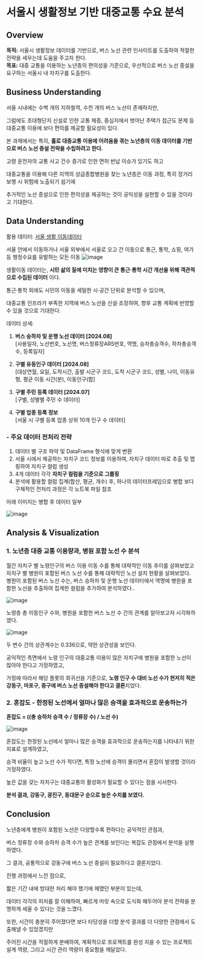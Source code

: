 # 서울시 생활정보 기반 대중교통 수요 분석
## Overview

**목적:** 서울시 생활정보 데이터를 기반으로, 버스 노선 관련 인사이트를 도출하여 적절한 전략을 세우는데 도움을 주고자 한다. <br>
**목표:** 대중 교통을 이용하는 노년층의 편의성을 기준으로, 우선적으로 버스 노선 증설을 요구하는 서울시 내 자치구를 도출한다.

## Business Understanding

서울 시내에는 수백 개의 지하철역, 수천 개의 버스 노선이 존재하지만, 

그럼에도 초대형단지 신설로 인한 교통 체증, 중심지에서 벗어난 주택가 접근도 문제 등 대중교통 이용에 보다 편의를 제공할 필요성이 있다.

본 과제에서는 특히, **홀로 대중교통 이용에 어려움을 겪는 노년층의 이동 데이터를 기반으로 버스 노선 증설 전략을 수립하려고 한다.**

고령 운전자의 교통 사고 건수 증가로 인한 면허 반납 이슈가 있기도 하고

대중교통을 이용해 다른 지역의 상급종합병원을 찾는 노년층은 이동 과정, 특히 장거리 보행 시 위험에 노출되기 쉽기에

추가적인 노선 증설으로 인한 편의성을 제공하는 것이 공익성을 실현할 수 있을 것이라고 기대한다. 


## Data Understanding
활용 데이터: [서울 생활 이동데이터](https://data.seoul.go.kr/dataVisual/seoul/seoulLivingMigration.do)

서울 안에서 이동하거나 서울 외부에서 서울로 오고 간 이동으로 통근, 통학, 쇼핑, 여가 등 행정수요를 유발하는 모든 이동
![image](https://github.com/user-attachments/assets/82df4477-4a3b-4e9e-810d-48223c671bc5)

생활이동 데이터는,  **시민 삶의 질에 미치는 영향이 큰 통근·통학 시간 개선을 위해 객관적으로 수집된 데이터** 이다.

통근·통학 외에도 시민의 이동을 세밀한 시·공간 단위로 분석할 수 있으며,  

대중교통 인프라가 부족한 지역에 버스 노선을 신설·조정하여, 향후 교통 계획에 반영할 수 있을 것으로 기대한다.

데이터 상세:

1. **버스 승하차 및 운행 노선 데이터 [2024.08]** <br>
  [사용일자,	노선번호,	노선명,	버스정류장ARS번호,	역명,	승차총승객수,	하차총승객수,	등록일자]
  
2. **구별 유동인구 데이터 [2024.08]** <br>
  [대상연월,	요일,	도착시간,	출발 시군구 코드,	도착 시군구 코드,	성별,	나이,	이동유형,	평균 이동 시간(분),	이동인구(합]
  
3. **구별 주민 등록 데이터 [2024.07]** <br>
  [구별, 성별별 주민 수 데이터]
  
4. **구별 업종 등록 정보** <br>
  [서울 시 구별 등록 업종 상위 10개 인구 수 데이터]

### - 주요 데이터 전처리 전략
1. 데이터 별 구조 파악 및 DataFrame 형식에 맞게 변환
2. 서울 시에서 제공하는 자치구 코드 정보를 이용하여, 자치구 데이터 따로 추출 및 맵핑하여 자치구 컬럼 생성
3. 4개 데이터 각각 **자치구 컬럼을 기준으로 그룹핑**
4. 분석에 활용할 컬럼 집계(합산, 평균, 개수) 후, 하나의 데이터프레임으로 병합
보다 구체적인 전처리 과정은 각 노트북 파일 참조

아래 이미지는 병합 후 데이터 일부

![image](https://github.com/user-attachments/assets/8131810e-5dbc-4692-bd24-1af3f4a37cb8)


## Analysis & Visualization

### 1. 노년층 대중 교통 이용량과, 병원 포함 노선 수 분석

월간 자치구 별 노령인구의 버스 이용 이동 수를 통해 대략적인 이동 추이를 살펴보았고 <br>
자치구 별 병원이 포함된 버스 노선 수를 통해 대략적인 노선 설치 현황을 살펴보았다. <br>
병원이 포함된 버스 노선 수는, 버스 승하차 및 운행 노선 데이터에서 역명에 병원을 포함한 노선을 추출하여 집계한 컬럼을 추가하여 분석하였다..

![image](https://github.com/user-attachments/assets/ada34201-0c8b-4c0b-91b4-5343f6f8bda7)

노령층 총 이동인구 수와, 병원을 포함한 버스 노선 수 간의 관계를 알아보고자 시각화하였다. 

![image](https://github.com/user-attachments/assets/f637d310-93f3-4f60-8b7a-a867cf9f958f)

두 변수 간의 상관계수는 0.336으로, 약한 상관성을 보인다.

공익적인 측면에서 노령 인구의 대중교통 이용이 많은 자치구에 병원을 포함한 노선이 많아야 한다고 가정하였고,

가정에 따라서 해당 플롯의 회귀선을 기준으로, **노령 인구 수 대비 노선 수가 현저히 적은 강동구, 마포구, 중구에 버스 노선 증설해야 한다고 결론**지었다.

### 2. 혼잡도 - 한정된 노선에서 얼마나 많은 승객을 효과적으로 운송하는가

**혼잡도 = ((총 승하차 승객 수 / 정류장 수) / 노선 수)**

![image](https://github.com/user-attachments/assets/293b101f-4050-436b-89b0-f1ac11155f9f)

혼잡도는 한정된 노선에서 얼마나 많은 승객을 효과적으로 운송하는지를 나타내기 위한 지표로 설계하였고, 

승객 비율이 높고 노선 수가 적다면, 특정 노선에 승객이 몰리면서 혼잡이 발생할 것이라 가정하였다.

높은 값을 갖는 자치구는 대중교통의 활성화가 필요할 수 있다는 점을 시사한다.

**분석 결과, 강동구, 광진구, 동대문구 순으로 높은 수치를 보였다.**


## Conclusion

노년층에게 병원이 포함된 노선은 다양할수록 편하다는 공익적인 관점과, 

버스 정류장 수와 승하차 승객 수가 높은 관계를 보인다는 복잡도 관점에서 분석을 실행하였다.

그 결과, 공통적으로 강동구에 버스 노선 증설이 필요하다고 결론지었다.


진행 과정에서 느낀 점으로, 

짧은 기간 내에 방대한 처리 해야 했기에 헤맸던 부분이 있는데,

데이터 각각의 피처를 잘 이해하여, 빠르게 머릿 속으로 도식화 해두어야 분석 전략을 분명하게 세울 수 있다는 것을 느꼈다. 

또한, 시간이 충분히 주어졌다면 보다 타당성을 더할 분석 결과를 더 다양한 관점에서 도출해낼 수 있었겠지만

주어진 시간을 적절하게 분배하여, 계획적으로 프로젝트를 완성 지을 수 있는 프로젝트 설계 역량, 그리고 시간 관리 역량이 중요함을 깨달았다.


